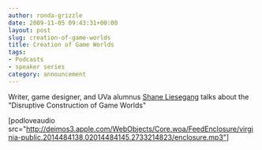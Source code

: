 ```yaml
---
author: ronda-grizzle
date: 2009-11-05 09:43:31+00:00
layout: post
slug: creation-of-game-worlds
title: Creation of Game Worlds
tags:
- Podcasts
- speaker series
category: announcement
---
```


Writer, game designer, and UVa alumnus [Shane Liesegang](http://shaneliesegang.com/) talks about the "Disruptive Construction of Game Worlds"

[podloveaudio src="http://deimos3.apple.com/WebObjects/Core.woa/FeedEnclosure/virginia-public.2014484138.02014484145.2733214823/enclosure.mp3"]
